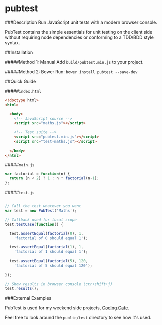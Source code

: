 pubtest
=======

###Description
Run JavaScript unit tests with a modern browser console.

PubTest contains the simple essentials for unit testing on the client side 
without requiring node dependencies or conforming to a TDD/BDD style syntax.


##Installation

#####Method 1: Manual
Add `build/pubtest.min.js` to your project.

#####Method 2: Bower
Run: `bower install pubtest --save-dev`


##Quick Guide

#####`index.html`
```html
<!doctype html>
<html>

  <body>
    <!-- JavaScript source -->
    <script src="maths.js"></script>

    <!-- Test suite -->
    <script src="pubtest.min.js"></script>
    <script src="test-maths.js"></script>
    
  </body>
</html>
```


#####`main.js`
```javascript
var factorial = function(n) {
  return (n < 2) ? 1 : n * factorial(n-1);
};
```


#####`test.js`
```javascript

// Call the test whatever you want
var test = new PubTest('Maths');

// Callback used for local scope
test.testCase(function() {

  test.assertEqual(factorial(0), 1, 
    'factorial of 0 should equal 1');

  test.assertEqual(factorial(1), 1,
    'factorial of 1 should equal 1');
    
  test.assertEqual(factorial(5), 120,
    'factorial of 5 should equal 120');
    
});

// Show results in browser console (ctr+shift+j)
test.results();
```

###External Examples

PubTest is used for my weekend side projects,
[Coding Cafe](https://github.com/codenameyau/coding-cafe/tree/master/public/test).

Feel free to look around the `public/test` directory to see how it's used.

